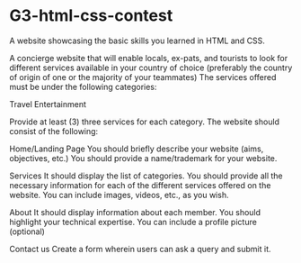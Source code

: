 # G3-html-css-contest
A website showcasing the basic skills you learned in HTML and CSS.
 
 A concierge website that will enable locals, ex-pats, and tourists to look for different services available in your country of choice (preferably the country of origin of one or the majority of your teammates) The services offered must be under the following categories:

Travel
Entertainment

Provide at least (3) three services for each category. The website should consist of the following:

Home/Landing Page
You should briefly describe your website (aims, objectives, etc.)
You should provide a name/trademark for your website.

Services
It should display the list of categories.
You should provide all the necessary information for each of the different services offered on the website.
You can include images, videos, etc., as you wish.

About
It should display information about each member.
You should highlight your technical expertise.
You can include a profile picture (optional)

Contact us
Create a form wherein users can ask a query and submit it.
